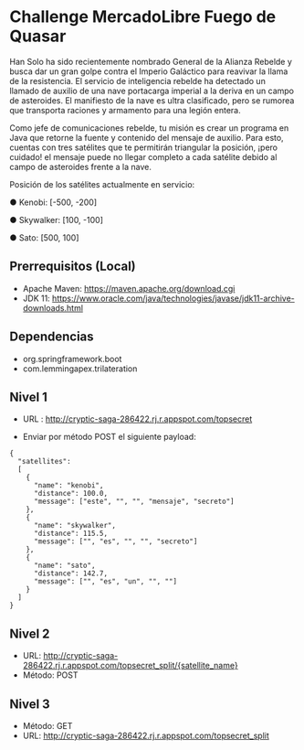 # Challenge MercadoLibre Fuego de Quasar

Han Solo ha sido recientemente nombrado General de la Alianza
Rebelde y busca dar un gran golpe contra el Imperio Galáctico para
reavivar la llama de la resistencia.
El servicio de inteligencia rebelde ha detectado un llamado de auxilio de
una nave portacarga imperial a la deriva en un campo de asteroides. El
manifiesto de la nave es ultra clasificado, pero se rumorea que
transporta raciones y armamento para una legión entera.

Como jefe de comunicaciones rebelde, tu misión es crear un programa en Java que retorne
la fuente y contenido del mensaje de auxilio. Para esto, cuentas con tres satélites que te
permitirán triangular la posición, ¡pero cuidado! el mensaje puede no llegar completo a cada
satélite debido al campo de asteroides frente a la nave.

Posición de los satélites actualmente en servicio:

● Kenobi: [-500, -200]

● Skywalker: [100, -100]

● Sato: [500, 100]

## Prerrequisitos (Local)

- Apache Maven: https://maven.apache.org/download.cgi
- JDK 11: https://www.oracle.com/java/technologies/javase/jdk11-archive-downloads.html

## Dependencias
- org.springframework.boot
- com.lemmingapex.trilateration

## Nivel 1
- URL : http://cryptic-saga-286422.rj.r.appspot.com/topsecret

- Enviar por método POST el siguiente payload:
```
{
  "satellites":
  [
    {
      "name": "kenobi",
      "distance": 100.0,
      "message": ["este", "", "", "mensaje", "secreto"]
    },
    {
      "name": "skywalker",
      "distance": 115.5,
      "message": ["", "es", "", "", "secreto"]
    },
    {
      "name": "sato",
      "distance": 142.7,
      "message": ["", "es", "un", "", ""]
    }
  ]
}

```

## Nivel 2
- URL: http://cryptic-saga-286422.rj.r.appspot.com/topsecret_split/{satellite_name}
- Método: POST

## Nivel 3
- Método: GET
- URL: http://cryptic-saga-286422.rj.r.appspot.com/topsecret_split

